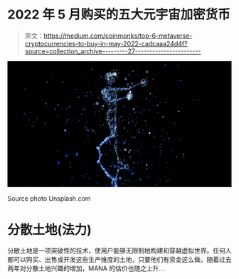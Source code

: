 # 2022 年 5 月购买的五大元宇宙加密货币

> 原文：<https://medium.com/coinmonks/top-6-metaverse-cryptocurrencies-to-buy-in-may-2022-cadcaaa24d4f?source=collection_archive---------27----------------------->

![](img/2f5abea3d28ec7f769eadf319c889fa2.png)

Source photo Unsplash.com

# 分散土地(法力)

分散土地是一项突破性的技术，使用户能够无限制地构建和穿越虚拟世界。任何人都可以购买、出售或开发这些生产维度的土地，只要他们有资金这么做。随着过去两年对分散土地兴趣的增加，MANA 的估价也随之上升…
